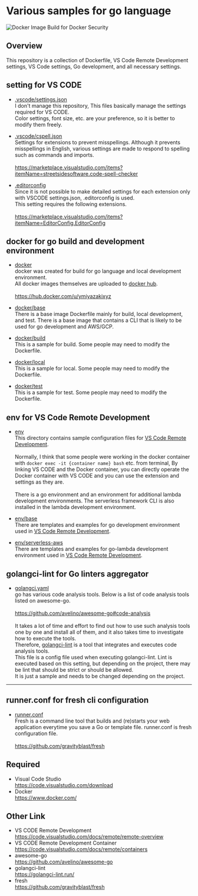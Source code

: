 # Various samples for go language

![Docker Image Build for Docker Security](https://github.com/y-miyazaki/docker-golang/workflows/Docker%20Image%20Build%20for%20Docker%20Security/badge.svg?branch=master)

## Overview

This repository is a collection of Dockerfile, VS Code Remote Development settings, VS Code settings, Go development, and all necessary settings.

## setting for VS CODE

- [.vscode/settings.json](https://github.com/y-miyazaki/config/blob/master/.vscode/settings.json)  
  I don't manage this repository, This files basically manage the settings required for VS CODE.  
  Color settings, font size, etc. are your preference, so it is better to modify them freely.

- [.vscode/cspell.json](https://github.com/y-miyazaki/config/blob/master/.vscode/cspell.json)  
  Settings for extensions to prevent misspellings. Although it prevents misspellings in English, various settings are made to respond to spelling such as commands and imports.
  \
  \
  https://marketplace.visualstudio.com/items?itemName=streetsidesoftware.code-spell-checker

- [.editorconfig](https://github.com/y-miyazaki/config/blob/master/.editorconfig)  
  Since it is not possible to make detailed settings for each extension only with VSCODE settings.json, .editorconfig is used.  
  This setting requires the following extensions.
  \
  \
  https://marketplace.visualstudio.com/items?itemName=EditorConfig.EditorConfig

## docker for go build and development environment

- [docker](docker)  
  docker was created for build for go language and local development environment.  
  All docker images themselves are uploaded to [docker hub](https://hub.docker.com/).
  \
  \
  https://hub.docker.com/u/ymiyazakixyz

- [docker/base](docker/base)  
  There is a base image Dockerfile mainly for build, local development, and test.
  There is a base image that contains a CLI that is likely to be used for go development and AWS/GCP.

- [docker/build](docker/build)  
  This is a sample for build. Some people may need to modify the Dockerfile.

- [docker/local](docker/local)  
  This is a sample for local. Some people may need to modify the Dockerfile.

- [docker/test](docker/test)  
  This is a sample for test. Some people may need to modify the Dockerfile.

## env for VS Code Remote Development

- [env](env)  
  This directory contains sample configuration files for [VS Code Remote Development](https://code.visualstudio.com/docs/remote/remote-overview).  
  \
  Normally, I think that some people were working in the docker container with `docker exec -it {container name} bash` etc. from terminal, By linking VS CODE and the Docker container, you can directly operate the Docker container with VS CODE and you can use the extension and settings as they are.  
  \
  There is a go environment and an environment for additional lambda development environments. The serverless framework CLI is also installed in the lambda development environment.

- [env/base](env/base)  
  There are templates and examples for go development environment used in [VS Code Remote Development](https://code.visualstudio.com/docs/remote/remote-overview).

- [env/serverless-aws](env/serverless-aws)  
  There are templates and examples for go-lambda development environment used in [VS Code Remote Development](https://code.visualstudio.com/docs/remote/remote-overview).

## golangci-lint for Go linters aggregator

- [golangci.yaml](golangci.yaml)  
  go has various code analysis tools. Below is a list of code analysis tools listed on awesome-go.  
  \
  https://github.com/avelino/awesome-go#code-analysis  
  \
  It takes a lot of time and effort to find out how to use such analysis tools one by one and install all of them, and it also takes time to investigate how to execute the tools.  
  Therefore, [golangci-lint](https://golangci-lint.run/) is a tool that integrates and executes code analysis tools.  
  This file is a config file used when executing golangci-lint. Lint is executed based on this setting, but depending on the project, there may be lint that should be strict or should be allowed.  
  It is just a sample and needs to be changed depending on the project.

---

## runner.conf for fresh cli configuration

- [runner.conf](runner.conf)  
   Fresh is a command line tool that builds and (re)starts your web application everytime you save a Go or template file.
  runner.conf is fresh configuration file.  
  \
   https://github.com/gravityblast/fresh

## Required

- Visual Code Studio  
  https://code.visualstudio.com/download
- Docker  
  https://www.docker.com/

## Other Link

- VS CODE Remote Development  
  https://code.visualstudio.com/docs/remote/remote-overview
- VS CODE Remote Development Container  
  https://code.visualstudio.com/docs/remote/containers
- awesome-go  
  https://github.com/avelino/awesome-go
- golangci-lint  
  https://golangci-lint.run/
- fresh  
  https://github.com/gravityblast/fresh
